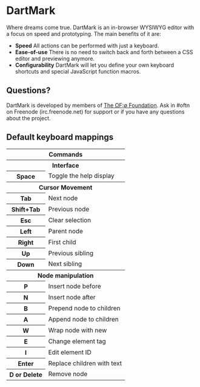 # DartMark

Where dreams come true. DartMark is an in-browser WYSIWYG editor with a focus on speed and prototyping. The main benefits of it are:

- **Speed** All actions can be performed with just a keyboard.
- **Ease-of-use** There is no need to switch back and forth between a CSS editor and previewing anymore.
- **Configurability** DartMark will let you define your own keyboard shortcuts and special JavaScript function macros.


## Questions?

DartMark is developed by members of [The ΩF:∅ Foundation](http://oftn.org/). Ask in #oftn on Freenode (irc.freenode.net) for support or if you have any questions about the project.


## Default keyboard mappings

<table>
	<tbody>
		<tr>
			<th colspan="2">Commands</th>
		</tr>
		<tr>
			<th colspan="2">Interface</th>
		</tr>
		<tr>
			<th>Space</th>
			<td>Toggle the help display</td>
		</tr>
		<tr>
			<th colspan="2">Cursor Movement</th>
		</tr>
		<tr>
			<th>Tab</th>
			<td>Next node</td>
		</tr>
		<tr>
			<th>Shift+Tab</th>
			<td>Previous node</td>
		</tr>
		<tr>
			<th>Esc</td>
			<td>Clear selection</td>
		</tr>
		<tr>
			<th>Left</td>
			<td>Parent node</td>
		</tr>
		<tr>
			<th>Right</td>
			<td>First child</td>
		</tr>
		<tr>
			<th>Up</td>
			<td>Previous sibling</td>
		</tr>
		<tr>
			<th>Down</td>
			<td>Next sibling</td>
		</tr>
		<tr>
			<th colspan="2">Node manipulation</td>
		</tr>
		<tr>
			<th>P</td>
			<td>Insert node before</td>
		</tr>
		<tr>
			<th>N</td>
			<td>Insert node after</td>
		</tr>
		<tr>
			<th>B</td>
			<td>Prepend node to children</td>
		</tr>
		<tr>
			<th>A</td>
			<td>Append node to children</td>
		</tr>
		<tr>
			<th>W</td>
			<td>Wrap node with new</td>
		</tr>
		<tr>
			<th>E</td>
			<td>Change element tag</td>
		</tr>
		<tr>
			<th>I</td>
			<td>Edit element ID</td>
		</tr>
		<tr>
			<th>Enter</td>
			<td>Replace children with text</td>
		</tr>
		<tr>
			<th>D or Delete</td>
			<td>Remove node</td>
		</tr>
	</tbody>
</table>
